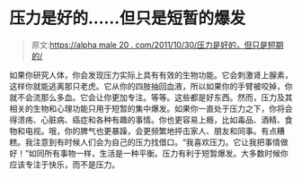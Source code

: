 # 压力是好的……但只是短暂的爆发

> 原文:[https://alpha male 20 . com/2011/10/30/压力是好的，但只是短期的/](https://alphamale20.com/2011/10/30/stress-is-goodbut-only-for-short-periods/)

如果你研究人体，你会发现压力实际上具有有效的生物功能。它会刺激肾上腺素，这样你就能逃离那只老虎。它从你的四肢抽回血液，所以如果你的手臂被咬掉，你就不会流那么多血。它会让你更加专注。等等。这些都是好东西。然而，压力及其相关的生物和心理功能只用于短暂的集中爆发。如果你一直处于压力之下，你将会得溃疡、心脏病、癌症和各种有趣的事情。你也更容易上瘾，比如毒品、酒精、食物和电视。哦，你的脾气也更暴躁，会更频繁地抨击家人、朋友和同事。有点糟糕。我注意到有时候人们会为自己的压力找借口。“我喜欢压力。它让我把事情做好！”如同所有事物一样，生活是一种平衡。压力有利于短暂爆发。大多数时候你应该专注于快乐，而不是压力。
